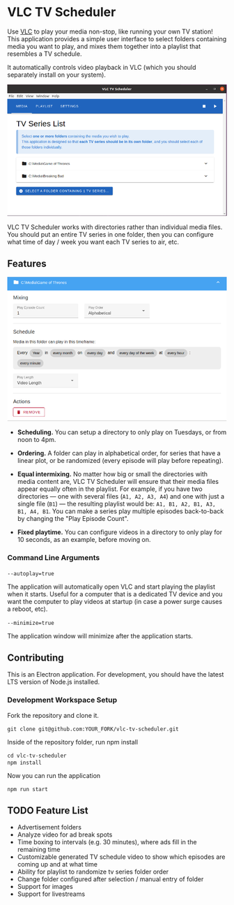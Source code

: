 # VLC TV Scheduler

Use [VLC](https://www.videolan.org/vlc/) to play your media non-stop, like running your own TV station! This application provides a simple user interface to select folders containing media you want to play, and mixes them together into a playlist that resembles a TV schedule.

It automatically controls video playback in VLC (which you should separately install on your system).

![VLC TV Scheduler](/docs/sample-app-screenshot.png)

VLC TV Scheduler works with directories rather than individual media files. You should put an entire TV series in one folder, then you can configure what time of day / week you want each TV series to air, etc.

## Features

![Mixing](/docs/tv-mixing-params.png)

- **Scheduling.** You can setup a directory to only play on Tuesdays, or from noon to 4pm. 

- **Ordering.** A folder can play in alphabetical order, for series that have a linear plot, or be randomized (every episode will play before repeating).

- **Equal intermixing.** No matter how big or small the directories with media content are, VLC TV Scheduler will ensure that their media files appear equally often in the playlist. For example, if you have two directories — one with several files (`A1, A2, A3, A4`) and one with just a single file (`B1`) — the resulting playlist would be: `A1, B1, A2, B1, A3, B1, A4, B1`. You can make a series play multiple episodes back-to-back by changing the "Play Episode Count".

- **Fixed playtime.** You can configure videos in a directory to only play for 10 seconds, as an example, before moving on.

### Command Line Arguments

``--autoplay=true``

The application will automatically open VLC and start playing the playlist when it starts. Useful for a computer that is a dedicated TV device and you want the computer to play videos at startup (in case a power surge causes a reboot, etc).

``--minimize=true``

The application window will minimize after the application starts.

## Contributing

This is an Electron application. For development, you should have the latest LTS version of Node.js installed.

### Development Workspace Setup

Fork the repository and clone it.

```
git clone git@github.com:YOUR_FORK/vlc-tv-scheduler.git
```

Inside of the repository folder, run npm install

```
cd vlc-tv-scheduler
npm install
```

Now you can run the application

```
npm run start
```

## TODO Feature List

- Advertisement folders
- Analyze video for ad break spots
- Time boxing to intervals (e.g. 30 minutes), where ads fill in the remaining time
- Customizable generated TV schedule video to show which episodes are coming up and at what time
- Ability for playlist to randomize tv series folder order
- Change folder configured after selection / manual entry of folder
- Support for images
- Support for livestreams

